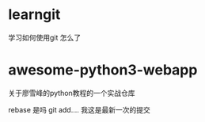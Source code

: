 
# learngit
学习如何使用git
 怎么了

# awesome-python3-webapp
关于廖雪峰的python教程的一个实战仓库

rebase
是吗
git add....
我这是最新一次的提交